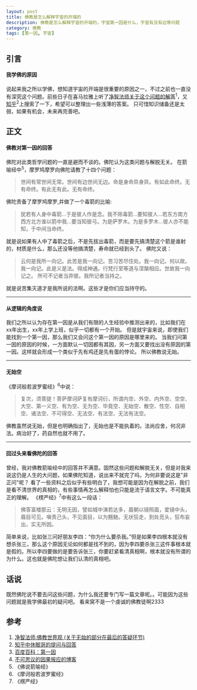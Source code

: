 ```yaml
---
layout: post
title: 佛教是怎么解释宇宙的开端的
description: 佛教是怎么解释宇宙的开端的，宇宙第一因是什么，宇宙有没有边等问题
category: 佛教
tags: [第一因, 宇宙]
---
```


## 引言
#### 我学佛的原因
说起来我之所以学佛，想知道宇宙的开端是很重要的原因之一，不过之前也一直没有深究这个问题。前些日子在喜马拉雅上听了[净智法师关于这个问题的解答](http://www.ximalaya.com/46173301/sound/26691078)<sup>1</sup>，又[知乎](https://www.zhihu.com/question/26448211/answer/32840342)<sup>2</sup>上搜索了一下，希望可以整理出一些浅薄的答案。
只可惜知识储备还是太弱，如果有机会，未来再完善吧。

## 正文 
#### 佛教对第一因的回答
佛陀对此类哲学问题的一直是避而不谈的。佛陀认为这类问题与解脱无关。
在箭喻经中<sup>5</sup>，摩罗鸠摩罗向佛陀请教了十四个问题：
> 世间有常世间无常。世间有边世间无边。命是身命异身异。有如此命终。无有命终。有此无有此。无有命终。

佛陀责备了摩罗鸠摩罗,并做了一个毒箭的比喻:
> 犹若有人身中毒箭...于是彼人作是念。我不除毒箭...要知彼人...若东方南方西方北方谁以箭中我...要当知彼弓。为是萨罗木。为是多罗木...彼人亦不能知，于中间当命终。

就是说如果有人中了毒箭之后，不是先拔出毒箭，而是要先搞清楚这个箭是谁射的，材质是什么，那么还没等他搞清楚，寿命就已经到头了。
佛陀又说：
> 云何是我所一向记。此苦是我一向记。苦习苦尽住处。我一向记。何以故。我一向记。此是义是法。得成神通。行梵行至等道与涅槃相应。世故我一向记之。
> 所可不记者当弃彼。我所记者当持之。

就是说苦集灭道才是我所说的法啊。这些才是你们应当持守的。

------

#### 从逻辑的角度说
我们之所以认为存在第一因是从我们有限的人生经验中推测出来的，比如我们在xx年出生，xx年上学上班，似乎一切都有一个开始。
但是就宇宙来说，即使我们能找到一个第一因，那么我们又会问这个第一因的原因是哪里来的。
当我们问第一因的原因的时候，一方面默认一切因都有其因，另一方面又要找出没有原因的第一因。这样就会形成一个类似于先有鸡还是先有蛋的悖论。
所以佛教说无始。

------

#### 无始空
《摩诃般若波罗蜜经》<sup>6</sup>中说：
> 复次，须菩提！菩萨摩诃萨复有摩诃衍，所谓内空、外空、内外空、空空、大空、第一义空、有为空、无为空、毕竟空、无始空、散空、性空、自相空、诸法空、不可得空、无法空、有法空、无法有法空。

佛教虽然说无始，但是也明确指出了，无始也是不能执着的。法尚应舍，何况非法。病治好了，药自然也就不用了。

------

#### 回过头来看佛陀的回答
曾经，我对佛教箭喻经中的回答并不满意。固然这些问题和解脱无关，但是对我来说这仍是人生的大问题，如果佛陀知道，说出来不就完了吗，为何非要说这是"非正问"呢？
看了一些资料之后似乎有些明白了，我想可能是因为在解脱之前，我们是看不清世界的真相的，有些事情再怎么解释怕也只能是流于语言文字。不可能真正的理解。
《楞严经》<sup>7</sup>中有这么一段话：
> 佛答富楼那云：无明无因，譬如城中演若达多，晨朝以镜照面，爱镜中头，眉目可见。嗔责己头，不见面目，以为魑魅。无状狂走，到处觅头，狂布妄出，实无所因。

简单来说，比如张三问好朋友李四：“你为什么要杀我。”但是如果李四根本就没有想杀张三，那么这个原因无论如何都是找不到的，因为李四要杀张三这件事根本就是假的。所以李四要做的是要告诉张三，你要赶紧看清真相啊，根本就没有所谓的为什么。这也就是佛陀想让我们认清的真相吧。

## 话说
既然佛陀说不要去问这些问题，为什么我还要专门写一篇文章呢。。可能因为这些问题就是我学佛最初的疑问吧。
看来窝不是一个虔诚的佛教徒啊2333

## 参考
1. [净智法师:佛教世界观 (关于无始的部分在最后的答疑环节)](http://www.ximalaya.com/46173301/sound/26691078)
2. [知乎中休眠哥的提问与回答](https://www.zhihu.com/question/26448211/answer/32840342)
3. [百度百科：第一因](http://baike.baidu.com/view/5056506.htm#reference-%5B1%5D-5062213-wrap)
4. [不可思议的因果报应的博客](http://blog.sina.com.cn/s/blog_14c9cb0be0102vsxs.html)
5. 《佛说箭喻经》
6. 《摩诃般若波罗蜜经》
7. 《楞严经》
